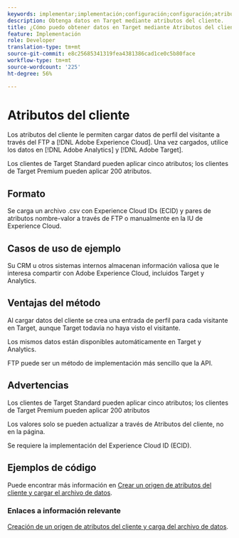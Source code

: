 ```yaml
---
keywords: implementar;implementación;configuración;configuración;atributos del cliente
description: Obtenga datos en Target mediante atributos del cliente.
title: ¿Cómo puedo obtener datos en Target mediante Atributos del cliente?
feature: Implementación
role: Developer
translation-type: tm+mt
source-git-commit: e8c25685341319fea4381386cad1ce0c5b80face
workflow-type: tm+mt
source-wordcount: '225'
ht-degree: 56%

---
```


# Atributos del cliente

Los atributos del cliente le permiten cargar datos de perfil del visitante a través del FTP a [!DNL Adobe Experience Cloud]. Una vez cargados, utilice los datos en [!DNL Adobe Analytics] y [!DNL Adobe Target].

Los clientes de Target Standard pueden aplicar cinco atributos; los clientes de Target Premium pueden aplicar 200 atributos.

## Formato

Se carga un archivo .csv con Experience Cloud IDs (ECID) y pares de atributos nombre-valor a través de FTP o manualmente en la IU de Experience Cloud.

## Casos de uso de ejemplo

Su CRM u otros sistemas internos almacenan información valiosa que le interesa compartir con Adobe Experience Cloud, incluidos Target y Analytics.

## Ventajas del método

Al cargar datos del cliente se crea una entrada de perfil para cada visitante en Target, aunque Target todavía no haya visto el visitante.

Los mismos datos están disponibles automáticamente en Target y Analytics.

FTP puede ser un método de implementación más sencillo que la API.

## Advertencias

Los clientes de Target Standard pueden aplicar cinco atributos; los clientes de Target Premium pueden aplicar 200 atributos

Los valores solo se pueden actualizar a través de Atributos del cliente, no en la página.

Se requiere la implementación del Experience Cloud ID (ECID).

## Ejemplos de código

Puede encontrar más información en [Crear un origen de atributos del cliente y cargar el archivo de datos](https://experienceleague.adobe.com/docs/core-services/interface/customer-attributes/t-crs-usecase.html).

### Enlaces a información relevante

[Creación de un origen de atributos del cliente y carga del archivo de datos](https://experienceleague.adobe.com/docs/core-services/interface/customer-attributes/t-crs-usecase.html).